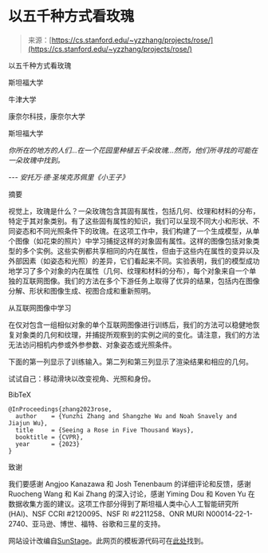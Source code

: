 <!--yml

类别：未分类

日期：2024-05-27 14:51:12

-->

# 以五千种方式看玫瑰

> 来源：[https://cs.stanford.edu/~yzzhang/projects/rose/](https://cs.stanford.edu/~yzzhang/projects/rose/)

<main class="main">

以五千种方式看玫瑰

斯坦福大学

牛津大学

康奈尔科技，康奈尔大学

斯坦福大学

*你所在的地方的人们…在一个花园里种植五千朵玫瑰…然而，他们所寻找的可能在一朵玫瑰中找到。*

*--- 安托万·德·圣埃克苏佩里《小王子》*

摘要

视觉上，玫瑰是什么？一朵玫瑰包含其固有属性，包括几何、纹理和材料的分布，特定于其对象类别。有了这些固有属性的知识，我们可以呈现不同大小和形状、不同姿态和不同光照条件下的玫瑰。在这项工作中，我们构建了一个生成模型，从单个图像（如花束的照片）中学习捕捉这样的对象固有属性。这样的图像包括对象类型的多个实例。这些实例都共享相同的内在属性，但由于这些内在属性的变异以及外部因素（如姿态和光照）的差异，它们看起来不同。实验表明，我们的模型成功地学习了多个对象的内在属性（几何、纹理和材料的分布），每个对象来自一个单独的互联网图像。我们的方法在多个下游任务上取得了优异的结果，包括内在图像分解、形状和图像生成、视图合成和重新照明。

从互联网图像中学习

在仅对包含一组相似对象的单个互联网图像进行训练后，我们的方法可以稳健地恢复对象类的几何和纹理，并捕捉所观察到的实例之间的变化。请注意，我们的方法无法访问相机内参或外参参数、对象姿态或光照条件。

下面的第一列显示了训练输入。第二列和第三列显示了渲染结果和相应的几何。

试试自己：移动滑块以改变视角、光照和身份。

BibTeX

```
@InProceedings{zhang2023rose,
  author    = {Yunzhi Zhang and Shangzhe Wu and Noah Snavely and Jiajun Wu},
  title     = {Seeing a Rose in Five Thousand Ways},
  booktitle = {CVPR},
  year      = {2023}
}
```

致谢

我们要感谢 Angjoo Kanazawa 和 Josh Tenenbaum 的详细评论和反馈，感谢 Ruocheng Wang 和 Kai Zhang 的深入讨论，感谢 Yiming Dou 和 Koven Yu 在数据收集方面的建议。这项工作部分得到了斯坦福人类中心人工智能研究所 (HAI)、NSF CCRI #2120095、NSF RI #2211258、ONR MURI N00014-22-1-2740、亚马逊、博世、福特、谷歌和三星的支持。

网站设计改编自[SunStage](https://grail.cs.washington.edu/projects/sunstage/)。此网页的模板源代码可在[此处](https://github.com/zzyunzhi/template)找到。

</main>
